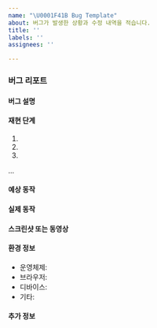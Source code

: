 ```yaml
---
name: "\U0001F41B Bug Template"
about: 버그가 발생한 상황과 수정 내역을 적습니다.
title: ''
labels: ''
assignees: ''

---
```


### 버그 리포트

#### 버그 설명
<!-- 버그에 대한 간단하고 명확한 설명을 작성해주세요. -->

#### 재현 단계
<!-- 버그를 재현하기 위한 단계를 작성해주세요. -->
1. 
2.
3.
...

#### 예상 동작
<!-- 버그가 발생하지 않았다면 어떤 동작이 예상되는지 작성해주세요. -->

#### 실제 동작
<!-- 실제로 어떤 동작이 발생하는지 작성해주세요. -->

#### 스크린샷 또는 동영상
<!-- 버그와 관련된 스크린샷이나 동영상이 있다면 첨부해주세요. -->

#### 환경 정보
<!-- 버그가 발생한 환경 정보를 작성해주세요. -->
- 운영체제: 
- 브라우저:
- 디바이스:
- 기타:

#### 추가 정보
<!-- 버그와 관련된 추가 정보가 있다면 작성해주세요. -->
